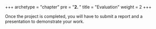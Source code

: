 +++
archetype = "chapter"
pre = "<b>2. </b>"
title = "Evaluation"
weight = 2
+++

Once the project is completed, you will have to submit a report and a presentation to demonstrate your work.